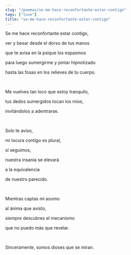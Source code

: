 ```yaml
---
slug: "/poemas/se-me-hace-reconfortante-estar-contigo"
tags: ["love"]
title: "se-me-hace-reconfortante-estar-contigo"
---
```

Se me hace reconfortante estar contigo,

ver y besar desde el dorso de tus manos

que te avisa en la psique los espasmos

para luego sumergirme y pintar hipnotizado

hasta las fosas en los relieves de tu cuerpo.

&nbsp;

Me vuelves tan loco que estoy tranquilo,

tus dedos sumergidos tocan los míos,

invitándolos a adentrarse.

&nbsp;

Solo te aviso,

mi locura contigo es plural,

si seguimos,

nuestra insania se elevará

a la equivalencia

de nuestro parecido.

&nbsp;

Mientras captas mi asomo

al ánima que avisto,

siempre descubres el mecanismo

que no puedo más que revelar.

&nbsp;

Sinceramente, somos dioses que se miran.